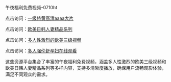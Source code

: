 午夜福利免费视频-0710ht

点击访问：<a href="https://heiliaowt0d7p.pages.dev">一级特黄高清aaaa大片</a>

点击访问：<a href="https://heiliaoxqkkct.pages.dev">欧美日韩人妻精品系列</a>

点击访问：<a href="https://heiliaoow5kzm.pages.dev">多人性激烈的欧美三级视频</a>

点击访问：<a href="https://heiliao2dmwwy.pages.dev">多人强伦姧孕妇在线观看</a>

这些资源平台集合了丰富的午夜福利免费视频，涵盖多人性激烈的欧美三级视频和欧美日韩人妻精品系列等多样内容，支持多清晰度播放，确保用户流畅观影体验，满足不同观众的需求。

<span style="display:none;">[Canonical link](https://github.com/haha20250710/haha10)</span>
